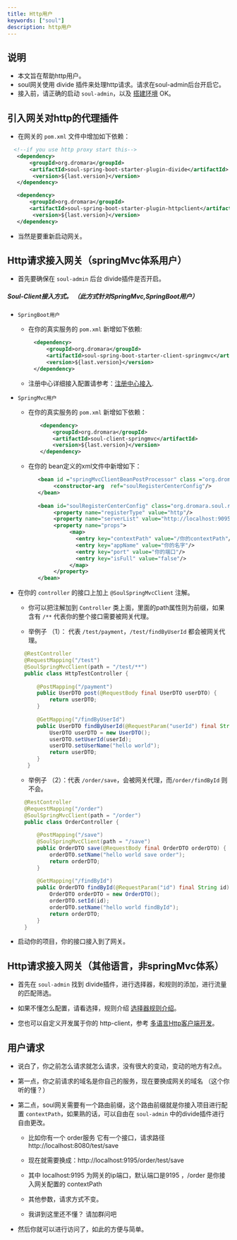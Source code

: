 ```yaml
---
title: Http用户
keywords: ["soul"]
description: http用户
---
```


## 说明

* 本文旨在帮助http用户。
* soul网关使用 divide 插件来处理http请求。请求在soul-admin后台开启它。
* 接入前，请正确的启动 `soul-admin`，以及 [搭建环境](../soul-set-up) OK。


## 引入网关对http的代理插件

* 在网关的 `pom.xml` 文件中增加如下依赖：

```xml
  <!--if you use http proxy start this-->
   <dependency>
       <groupId>org.dromara</groupId>
       <artifactId>soul-spring-boot-starter-plugin-divide</artifactId>
        <version>${last.version}</version>
   </dependency>

   <dependency>
       <groupId>org.dromara</groupId>
       <artifactId>soul-spring-boot-starter-plugin-httpclient</artifactId>
        <version>${last.version}</version>
   </dependency>
```

* 当然是要重新启动网关。

## Http请求接入网关（springMvc体系用户）

* 首先要确保在 `soul-admin` 后台 divide插件是否开启。

##### Soul-Client接入方式。 （此方式针对SpringMvc,SpringBoot用户）

* `SpringBoot用户`
  
   * 在你的真实服务的 `pom.xml` 新增如下依赖: 
   
    ```xml
         <dependency>
             <groupId>org.dromara</groupId>
             <artifactId>soul-spring-boot-starter-client-springmvc</artifactId>
             <version>${last.version}</version>
         </dependency>
     ```
  
   * 注册中心详细接入配置请参考：[注册中心接入](../register-center-access).

* `SpringMvc用户` 

   * 在你的真实服务的 `pom.xml` 新增如下依赖：
   
    ```xml
           <dependency>
               <groupId>org.dromara</groupId>
               <artifactId>soul-client-springmvc</artifactId>
               <version>${last.version}</version>
           </dependency>
     ```     
  * 在你的 bean定义的xml文件中新增如下：  
  
     ```xml
        <bean id ="springMvcClientBeanPostProcessor" class ="org.dromara.soul.client.springmvc.init.SpringMvcClientBeanPostProcessor">
             <constructor-arg  ref="soulRegisterCenterConfig"/>
        </bean>
        
        <bean id="soulRegisterCenterConfig" class="org.dromara.soul.register.common.config.SoulRegisterCenterConfig">
             <property name="registerType" value="http"/>
             <property name="serverList" value="http://localhost:9095"/>
             <property name="props">
                  <map>
                    <entry key="contextPath" value="/你的contextPath"/>
                    <entry key="appName" value="你的名字"/>
                    <entry key="port" value="你的端口"/>
                    <entry key="isFull" value="false"/>
                  </map>
             </property>
        </bean>
    ``` 
* 在你的 `controller` 的接口上加上 `@SoulSpringMvcClient` 注解。
  
   * 你可以把注解加到 `Controller` 类上面，里面的path属性则为前缀，如果含有 `/**` 代表你的整个接口需要被网关代理。
  
   * 举例子 （1）： 代表 `/test/payment`，`/test/findByUserId` 都会被网关代理。
   
    ```java
      @RestController
      @RequestMapping("/test")
      @SoulSpringMvcClient(path = "/test/**")
      public class HttpTestController {
          
          @PostMapping("/payment")
          public UserDTO post(@RequestBody final UserDTO userDTO) {
              return userDTO;
          }
       
          @GetMapping("/findByUserId")
          public UserDTO findByUserId(@RequestParam("userId") final String userId) {
              UserDTO userDTO = new UserDTO();
              userDTO.setUserId(userId);
              userDTO.setUserName("hello world");
              return userDTO;
          }      
       }
    ```
   * 举例子 （2）：代表 `/order/save`，会被网关代理，而`/order/findById` 则不会。
   
    ```java
      @RestController
      @RequestMapping("/order")
      @SoulSpringMvcClient(path = "/order")
      public class OrderController {
      
          @PostMapping("/save")
          @SoulSpringMvcClient(path = "/save")
          public OrderDTO save(@RequestBody final OrderDTO orderDTO) {
              orderDTO.setName("hello world save order");
              return orderDTO;
          }
     
          @GetMapping("/findById")
          public OrderDTO findById(@RequestParam("id") final String id) {
              OrderDTO orderDTO = new OrderDTO();
              orderDTO.setId(id);
              orderDTO.setName("hello world findById");
              return orderDTO;
          }
      }
    ```

* 启动你的项目，你的接口接入到了网关。

## Http请求接入网关（其他语言，非springMvc体系）

* 首先在 `soul-admin` 找到 divide插件，进行选择器，和规则的添加，进行流量的匹配筛选。

* 如果不懂怎么配置，请看选择，规则介绍 [选择器规则介绍](../selector-and-rule)。

* 您也可以自定义开发属于你的 http-client，参考 [多语言Http客户端开发](../developer-soul-client)。

## 用户请求

* 说白了，你之前怎么请求就怎么请求，没有很大的变动，变动的地方有2点。

* 第一点，你之前请求的域名是你自己的服务，现在要换成网关的域名 （这个你听的懂？）

* 第二点，soul网关需要有一个路由前缀，这个路由前缀就是你接入项目进行配置 `contextPath`，如果熟的话，可以自由在 `soul-admin` 中的divide插件进行自由更改。
    * 比如你有一个 order服务 它有一个接口，请求路径 http://localhost:8080/test/save
    
    * 现在就需要换成：http://localhost:9195/order/test/save
    
    * 其中 localhost:9195 为网关的ip端口，默认端口是9195 ，/order 是你接入网关配置的 contextPath
    
    * 其他参数，请求方式不变。
    
    * 我讲到这里还不懂？ 请加群问吧
* 然后你就可以进行访问了，如此的方便与简单。
